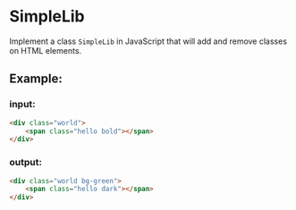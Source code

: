 # SimpleLib

Implement a class `SimpleLib` in JavaScript that will add and remove classes on HTML elements.

## Example:

### input:

```html
<div class="world">
    <span class="hello bold"></span>
</div>
```

### output:

```html
<div class="world bg-green">
    <span class="hello dark"></span>
</div>
```
